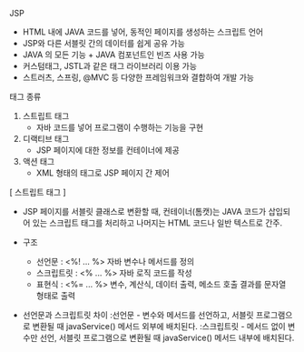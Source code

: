 JSP
- HTML 내에 JAVA 코드를 넣어, 동적인 페이지를 생성하는 스크립트 언어
- JSP와 다른 서블릿 간의 데이터를 쉽게 공유 가능
- JAVA 의 모든 기능 + JAVA 컴포넌트인 빈즈 사용 가능
- 커스텀태그, JSTL과 같은 태그 라이브러리 이용 가능
- 스트러츠, 스프링, @MVC 등 다양한 프레임워크와 결합하여 개발 가능

태그 종류
1. 스트립트 태그
   - 자바 코드를 넣어 프로그램이 수행하는 기능을 구현
2. 디랙티브 태그
   - JSP 페이지에 대한 정보를 컨테이너에 제공
3. 액션 태그
   - XML 형태의 태그로 JSP 페이지 간 제어
  

[ 스트립트 태그 ]
- JSP 페이지를 서블릿 클래스로 변환할 때, 컨테이너(톰캣)는 JAVA 코드가 삽입되어 있는 스크립트 태그를 처리하고 나머지는 HTML 코드나 일반 텍스트로 간주.
- 구조
  * 선언문 : <%! ... %> 자바 변수나 메서드를 정의
  * 스크립트릿 : <% ... %> 자바 로직 코드를 작성
  * 표현식 : <%= ... %> 변수, 계산식, 데이터 출력, 메소드 호출 결과를 문자열 형태로 출력
 
- 선언문과 스크립트릿 차이
  :선언문 - 변수와 메서드를 선언하고, 서블릿 프로그램으로 변환될 때 javaService() 메서드 외부에 배치된다.
  :스크립트릿 - 메서드 없이 변수만 선언, 서블릿 프로그램으로 변환될 때 javaService() 메서드 내부에 배치된다. 
